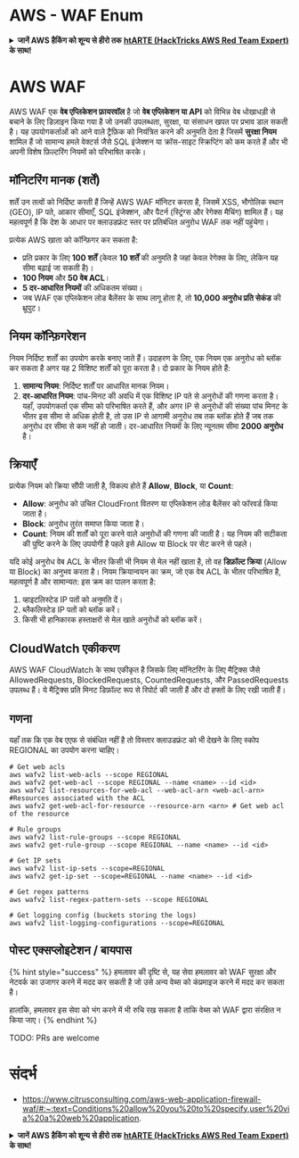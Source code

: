 # AWS - WAF Enum

<details>

<summary><strong>जानें AWS हैकिंग को शून्य से हीरो तक</strong> <a href="https://training.hacktricks.xyz/courses/arte"><strong>htARTE (HackTricks AWS Red Team Expert)</strong></a><strong> के साथ!</strong></summary>

HackTricks का समर्थन करने के अन्य तरीके:

* अगर आप अपनी **कंपनी का विज्ञापन HackTricks में देखना चाहते हैं** या **HackTricks को PDF में डाउनलोड करना चाहते हैं** तो [**सब्सक्रिप्शन प्लान्स देखें**](https://github.com/sponsors/carlospolop)!
* [**आधिकारिक PEASS और HackTricks swag प्राप्त करें**](https://peass.creator-spring.com)
* हमारे विशेष [**NFTs**](https://opensea.io/collection/the-peass-family) संग्रह **The PEASS Family** की खोज करें
* **शामिल हों** 💬 [**डिस्कॉर्ड समूह**](https://discord.gg/hRep4RUj7f) या [**टेलीग्राम समूह**](https://t.me/peass) या हमें **ट्विटर** 🐦 [**@hacktricks_live**](https://twitter.com/hacktricks_live)** पर फॉलो** करें।
* **हैकिंग ट्रिक्स साझा करें द्वारा PRs सबमिट करके** [**HackTricks**](https://github.com/carlospolop/hacktricks) और [**HackTricks Cloud**](https://github.com/carlospolop/hacktricks-cloud) github repos में।

</details>

# AWS WAF

AWS WAF एक **वेब एप्लिकेशन फ़ायरवॉल** है जो **वेब एप्लिकेशन या API** को विभिन्न वेब धोखाधड़ी से बचाने के लिए डिज़ाइन किया गया है जो उनकी उपलब्धता, सुरक्षा, या संसाधन खपत पर प्रभाव डाल सकती है। यह उपयोगकर्ताओं को आने वाले ट्रैफ़िक को नियंत्रित करने की अनुमति देता है जिसमें **सुरक्षा नियम** शामिल हैं जो सामान्य हमले वेक्टर्स जैसे SQL इंजेक्शन या क्रॉस-साइट स्क्रिप्टिंग को कम करते हैं और भी अपनी विशेष फ़िल्टरिंग नियमों को परिभाषित करके।

## मॉनिटरिंग मानक (शर्तें)

शर्तें उन तत्वों को निर्दिष्ट करती हैं जिन्हें AWS WAF मॉनिटर करता है, जिसमें XSS, भौगोलिक स्थान (GEO), IP पते, आकार सीमाएँ, SQL इंजेक्शन, और पैटर्न (स्ट्रिंग्स और रेगेक्स मैचिंग) शामिल हैं। यह महत्वपूर्ण है कि देश के आधार पर क्लाउडफ्रंट स्तर पर प्रतिबंधित अनुरोध WAF तक नहीं पहुंचेगा।

प्रत्येक AWS खाता को कॉन्फ़िगर कर सकता है:
- प्रति प्रकार के लिए **100 शर्तें** (केवल **10 शर्तें** की अनुमति है जहां केवल रेगेक्स के लिए, लेकिन यह सीमा बढ़ाई जा सकती है)।
- **100 नियम** और **50 वेब ACL**।
- **5 दर-आधारित नियमों** की अधिकतम संख्या।
- जब WAF एक एप्लिकेशन लोड बैलेंसर के साथ लागू होता है, तो **10,000 अनुरोध प्रति सेकंड** की थ्रूपुट।

## नियम कॉन्फ़िगरेशन

नियम निर्दिष्ट शर्तों का उपयोग करके बनाए जाते हैं। उदाहरण के लिए, एक नियम एक अनुरोध को ब्लॉक कर सकता है अगर यह 2 विशिष्ट शर्तों को पूरा करता है। दो प्रकार के नियम होते हैं:

1. **सामान्य नियम**: निर्दिष्ट शर्तों पर आधारित मानक नियम।
2. **दर-आधारित नियम**: पांच-मिनट की अवधि में एक विशिष्ट IP पते से अनुरोधों की गणना करता है। यहाँ, उपयोगकर्ता एक सीमा को परिभाषित करते हैं, और अगर IP से अनुरोधों की संख्या पांच मिनट के भीतर इस सीमा से अधिक होती है, तो उस IP से आगामी अनुरोध तब तक ब्लॉक होते हैं जब तक अनुरोध दर सीमा से कम नहीं हो जाती। दर-आधारित नियमों के लिए न्यूनतम सीमा **2000 अनुरोध** है।

## क्रियाएँ

प्रत्येक नियम को क्रिया सौंपी जाती है, विकल्प होते हैं **Allow**, **Block**, या **Count**:

- **Allow**: अनुरोध को उचित CloudFront वितरण या एप्लिकेशन लोड बैलेंसर को फॉरवर्ड किया जाता है।
- **Block**: अनुरोध तुरंत समाप्त किया जाता है।
- **Count**: नियम की शर्तों को पूरा करने वाले अनुरोधों की गणना की जाती है। यह नियम की सटीकता की पुष्टि करने के लिए उपयोगी है पहले इसे Allow या Block पर सेट करने से पहले।

यदि कोई अनुरोध वेब ACL के भीतर किसी भी नियम से मेल नहीं खाता है, तो वह **डिफ़ॉल्ट क्रिया** (Allow या Block) का अनुभव करता है। नियम क्रियान्वयन का क्रम, जो एक वेब ACL के भीतर परिभाषित है, महत्वपूर्ण है और सामान्यत: इस क्रम का पालन करता है:

1. व्हाइटलिस्टेड IP पतों को अनुमति दें।
2. ब्लैकलिस्टेड IP पतों को ब्लॉक करें।
3. किसी भी हानिकारक हस्ताक्षरों से मेल खाते अनुरोधों को ब्लॉक करें।

## CloudWatch एकीकरण

AWS WAF CloudWatch के साथ एकीकृत है जिसके लिए मॉनिटरिंग के लिए मैट्रिक्स जैसे AllowedRequests, BlockedRequests, CountedRequests, और PassedRequests उपलब्ध हैं। ये मैट्रिक्स प्रति मिनट डिफ़ॉल्ट रूप से रिपोर्ट की जाती हैं और दो हफ्तों के लिए रखी जाती हैं।


## गणना

यहाँ तक कि एक वेब एएफ से संबंधित नहीं है तो विस्तार क्लाउडफ्रंट को भी देखने के लिए स्कोप REGIONAL का उपयोग करना चाहिए।
```
# Get web acls
aws wafv2 list-web-acls --scope REGIONAL
aws wafv2 get-web-acl --scope REGIONAL --name <name> --id <id>
aws wafv2 list-resources-for-web-acl --web-acl-arn <web-acl-arn> #Resources associated with the ACL
aws wafv2 get-web-acl-for-resource --resource-arn <arn> # Get web acl of the resource

# Rule groups
aws wafv2 list-rule-groups --scope REGIONAL
aws wafv2 get-rule-group --scope REGIONAL --name <name> --id <id>

# Get IP sets
aws wafv2 list-ip-sets --scope=REGIONAL
aws wafv2 get-ip-set --scope=REGIONAL --name <name> --id <id>

# Get regex patterns
aws wafv2 list-regex-pattern-sets --scope REGIONAL

# Get logging config (buckets storing the logs)
aws wafv2 list-logging-configurations --scope=REGIONAL
```
## पोस्ट एक्सप्लोइटेशन / बायपास

{% hint style="success" %}
हमलावर की दृष्टि से, यह सेवा हमलावर को WAF सुरक्षा और नेटवर्क का उजागर करने में मदद कर सकती है जो उसे अन्य वेब्स को कंप्रमाइज करने में मदद कर सकता है।

हालांकि, हमलावर इस सेवा को भंग करने में भी रुचि रख सकता है ताकि वेब्स को WAF द्वारा संरक्षित न किया जाए।
{% endhint %}

TODO: PRs are welcome

# संदर्भ
* https://www.citrusconsulting.com/aws-web-application-firewall-waf/#:~:text=Conditions%20allow%20you%20to%20specify,user%20via%20a%20web%20application.

<details>

<summary><strong>जानें AWS हैकिंग को शून्य से हीरो तक</strong> <a href="https://training.hacktricks.xyz/courses/arte"><strong>htARTE (HackTricks AWS Red Team Expert)</strong></a><strong> के साथ!</strong></summary>

HackTricks का समर्थन करने के अन्य तरीके:

* यदि आप अपनी कंपनी का विज्ञापन देखना चाहते हैं **HackTricks** में या **HackTricks को PDF में डाउनलोड** करना चाहते हैं तो [**सब्सक्रिप्शन प्लान्स**](https://github.com/sponsors/carlospolop) देखें!
* [**आधिकारिक PEASS & HackTricks स्वैग**](https://peass.creator-spring.com) प्राप्त करें
* हमारे विशेष [**NFTs**](https://opensea.io/collection/the-peass-family) कलेक्शन, [**The PEASS Family**](https://opensea.io/collection/the-peass-family) खोजें
* **शामिल हों** 💬 [**डिस्कॉर्ड समूह**](https://discord.gg/hRep4RUj7f) या [**टेलीग्राम समूह**](https://t.me/peass) या हमें **ट्विटर** 🐦 [**@hacktricks_live**](https://twitter.com/hacktricks_live)** पर फॉलो** करें।
* **हैकिंग ट्रिक्स साझा करें** [**HackTricks**](https://github.com/carlospolop/hacktricks) और [**HackTricks Cloud**](https://github.com/carlospolop/hacktricks-cloud) github repos को PRs सबमिट करके।

</details>
